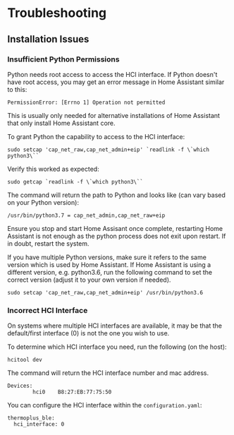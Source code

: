 # Troubleshooting

## Installation Issues

### Insufficient Python Permissions

Python needs root access to access the HCI interface. If Python doesn't have root access, you may get an error message in Home Assistant similar to this:

```
PermissionError: [Errno 1] Operation not permitted
```

This is usually only needed for alternative installations of Home Assistant that only install Home Assistant core.

To grant Python the capability to access to the HCI interface:

```shell
sudo setcap 'cap_net_raw,cap_net_admin+eip' `readlink -f \`which python3\``
```

Verify this worked as expected:

```shell
sudo getcap `readlink -f \`which python3\``
```

The command will return the path to Python and looks like (can vary based on your Python version):

```shell
/usr/bin/python3.7 = cap_net_admin,cap_net_raw+eip
```

Ensure you stop and start Home Assisant once complete, restarting Home Assistant is not enough as the python process does not exit upon restart. If in doubt, restart the system.

If you have multiple Python versions, make sure it refers to the same version which is used by Home Assistant. If Home Assistant is using a different version, e.g. python3.6, run the following command to set the correct version (adjust it to your own version if needed).

```shell
sudo setcap 'cap_net_raw,cap_net_admin+eip' /usr/bin/python3.6
```

### Incorrect HCI Interface

On systems where multiple HCI interfaces are available, it may be that the default/first interface (0) is not the one you wish to use.

To determine which HCI interface you need, run the following (on the host):

```shell
hcitool dev
```

The command will return the HCI interface number and mac address.

```shell
Devices:
        hci0    B8:27:EB:77:75:50
```

You can configure the HCI interface within the `configuration.yaml`:

```
thermoplus_ble:
  hci_interface: 0

```
